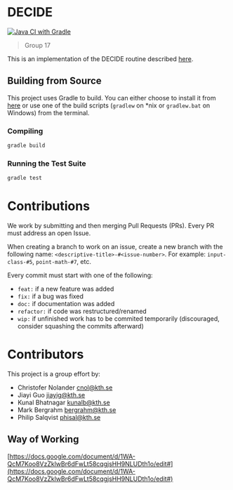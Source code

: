 
# DECIDE

[![Java CI with Gradle](https://github.com/KTH-Software-Engineering-DD2480/decide/actions/workflows/gradle.yml/badge.svg)](https://github.com/KTH-Software-Engineering-DD2480/decide/actions/workflows/gradle.yml)

> Group 17

This is an implementation of the DECIDE routine described [here](https://canvas.kth.se/courses/31884/files/4932282/download).


## Building from Source

This project uses Gradle to build. You can either choose to install it from [here](https://gradle.org/) or use one of the build scripts (`gradlew` on *nix or `gradlew.bat` on Windows) from the terminal.

### Compiling

```sh
gradle build
```

### Running the Test Suite

```sh
gradle test
```


# Contributions

We work by submitting and then merging Pull Requests (PRs). Every PR must address an open Issue. 

When creating a branch to work on an issue, create a new branch with the following name: `<descriptive-title>-#<issue-number>`. For example: `input-class-#5`, `point-math-#7`, etc.

Every commit must start with one of the following:

- `feat:` if a new feature was added
- `fix:` if a bug was fixed
- `doc:` if documentation was added
- `refactor:` if code was restructured/renamed
- `wip:` if unfinished work has to be commited temporarily (discouraged, consider squashing the commits afterward)


# Contributors

This project is a group effort by:

- Christofer Nolander [cnol@kth.se](mailto:cnol@kth.se)
- Jiayi Guo [jiayig@kth.se](mailto:jiayig@kth.se)
- Kunal Bhatnagar [kunalb@kth.se](mailto:kunalb@kth.se)
- Mark Bergrahm [bergrahm@kth.se](mailto:bergrahm@kth.se)
- Philip Salqvist [phisal@kth.se](mailto:phisal@kth.se)

## Way of Working

[https://docs.google.com/document/d/1WA-QcM7Koo8VzZklwBr6dFwLt58cqgjsHH9NLUDth1o/edit#](https://docs.google.com/document/d/1WA-QcM7Koo8VzZklwBr6dFwLt58cqgjsHH9NLUDth1o/edit#)